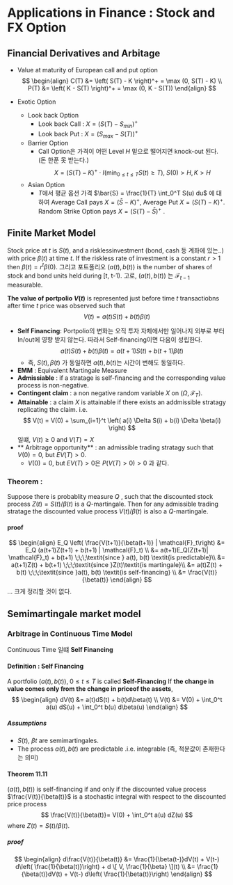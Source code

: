 Applications in Finance : Stock and FX Option
=================================

## Financial Derivatives and Arbitage
- Value at maturity of European call and put option
$$
\begin{align}
C(T) &= \left( S(T) - K \right)^+ = \max (0, S(T) - K) \\
P(T) &= \left( K - S(T) \right)^+ = \max (0, K - S(T)) 
\end{align}
$$

- Exotic Option
   - Look back Option
     - Look back Call : $X = \left( S(T) - S_{min} \right)^+$
     - Look back Put  : $X = \left( S_{max} - S(T) \right)^+$ 
   - Barrier Option
     - Call Option은 가격이 어떤 Level $H$ 밑으로 떨어지면 knock-out 된다. (돈 한푼 못 받는다.)
     $$
     X = \left( S(T) - K \right)^+ \cdot I(\min_{0 \leq t \leq T} S(t) \geq T),\; S(0) > H, K > H
     $$
   - Asian Option
     - $T$에서 평균 옵션 가격 $\bar{S} = \frac{1}{T} \int_0^T S(u) du$ 에 대하여 Average Call pays $X = (\bar{S} - K)^+$, Average Put  $X = (S(T) - K)^+$. Random Strike Option pays $X=(S(T) - \bar{S})^+$ .


## Finite Market Model
Stock price at $t$ is $S(t)$, and a risklessinvestment (bond, cash 등 계좌에 있는..) with price $\beta(t)$ at time $t$. If the riskless rate of investment is a constant $r > 1$ then $\beta(t) = r^t \beta(0)$. 그리고 포트폴리오 $(a(t), b(t))$ is the number of shares of stock and bond units held during [t, t-1). 고로, $(a(t), b(t))$ 는 $\mathcal{F}_{t-1}$ measurable.

**The value of portpolio $V(t)$** is represented just before time $t$ transactiobns after time $t$ price was observed such that
$$
V(t) = a(t)S(t) + b(t)\beta(t)
$$
- **Self Financing**: Portpolio의 변화는 오직 투자 자체에서만 일어나지 외부로 부터 In/out에 영향 받지 않는다. 따라서 Self-financing이면 다음이 성립한다.
$$
a(t)S(t) + b(t)\beta(t) = a(t+1)S(t) + b(t+1)\beta(t)
$$
   - 즉, $S(t), \beta(t)$ 가 동일하면 $a(t), b(t)$는 시간이 변해도 동일하다.
- **EMM** : Equivalent Martingale Measure
- **Admissiable** : if a stratage is self-financing and the corresponding value process is non-negative.
- **Contingent claim** : a non negative random variable $X$ on $(\Omega, \mathcal{F}_T)$.
- **Attainable** : a claim $X$ is attainable if there exists an addmissible stratagy replicating the claim. i.e.
$$
V(t) = V(0) + \sum_{i=1}^t \left( a(i) \Delta S(i) + b(i) \Delta \beta(i) \right)
$$
일떄, $V(t) \geq 0$ and $V(T) = X$
- ** Arbitrage opportunity** : an admissible trading stratagy such that $V(0) = 0$, but $EV(T) > 0$.
  - $V(0) = 0$, but $EV(T) > 0$은 $P(V(T) > 0) > 0$ 과 같다.

### Theorem : 
Suppose there is probablity measure $Q$ , such that the discounted stock process $Z(t) = S(t)/\beta(t)$ is a $Q$-martingale. Then for any admissible trading stratage the discounted value process $V(t)/\beta(t)$ is also a $Q$-martingale.
#### proof
$$
\begin{align}
E_Q \left( \frac{V(t+1)}{\beta(t+1)} | \mathcal{F}_t\right) &= E_Q (a(t+1)Z(t+1) + b(t+1) | \mathcal{F}_t) \\
&= a(t+1)E_Q(Z(t+1)| \mathcal{F}_t) + b(t+1) \;\;\;\textit{since } a(t), b(t) \textit{is predictable}\\
&= a(t+1)Z(t) + b(t+1) \;\;\;\textit{since }Z(t)\textit{is martingale}\\
&= a(t)Z(t) + b(t) \;\;\;\textit{since }a(t), b(t) \textit{is self-financing} \\
&= \frac{V(t)}{\beta(t)}
\end{align}
$$
... 크게 정리할 것이 없다.

## Semimartingale market model
### Arbitrage in Continuous Time Model
Continuous Time 일떄 **Self Financing**
#### Definition : Self Financing
A portfolio $(a(t), b(t)), \; 0 \leq t \leq T$ is called **Self-Financing**
If **the change in value comes only from the change in priceof the assets**,
$$
\begin{align}
dV(t) &= a(t)dS(t) + b(t)d\beta(t) \\
V(t) &= V(0) + \int_0^t a(u) dS(u) + \int_0^t b(u) d\beta(u)
\end{align}
$$
##### Assumptions
- $S(t)$, $\beta{t}$ are semimartingales.
- The process $a(t), b(t)$ are predictable .i.e. integrable (즉, 적분값이 존재한다는 의미)

#### Theorem 11.11
$(a(t), b(t))$ is self-financing if and only if the discounted value process $\frac{V(t)}{\beta(t)}$ is a stochastic integral with respect to the discounted price process
$$
\frac{V(t)}{\beta(t)}= V(0) + \int_0^t a(u) dZ(u)
$$
where $Z(t) = S(t)/\beta(t)$. 

##### proof
$$
\begin{align}
d\frac{V(t)}{\beta(t)} &= \frac{1}{\beta(t-)}dV(t) + V(t-) d\left( \frac{1}{\beta(t)}\right) + d \[ V, \frac{1}{\beta} \](t) \\
&= \frac{1}{\beta(t)}dV(t) + V(t-) d\left( \frac{1}{\beta(t)}\right)
\end{align}
$$